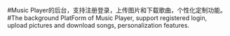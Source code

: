#Music Player的后台，支持注册登录，上传图片和下载歌曲，个性化定制功能。  
#The background PlatForm of  Music Player, support registered login, upload pictures and download songs, personalization features.
